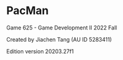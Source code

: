 # PacMan

Game 625 - Game Development II
2022 Fall



Created by Jiachen Tang (AU ID 5283411)

Edition version 20203.27f1
